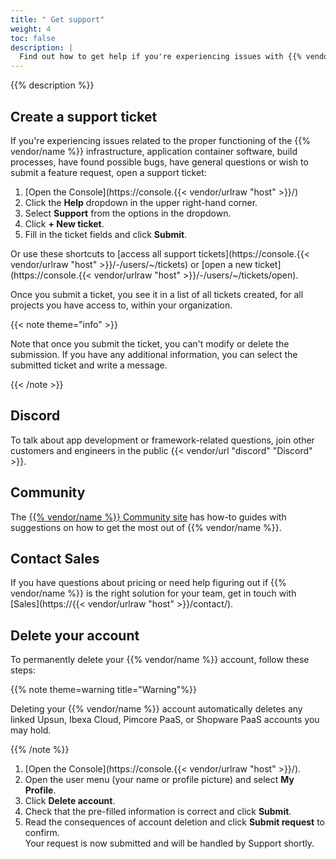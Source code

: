 ```yaml
---
title: " Get support"
weight: 4
toc: false
description: |
  Find out how to get help if you're experiencing issues with {{% vendor/name %}}.
---
```


{{% description %}}


## Create a support ticket

If you're experiencing issues related to the proper functioning of the {{% vendor/name %}} infrastructure, application container software, build processes, have found possible bugs, have general questions or wish to submit a feature request, open a support ticket:

1. [Open the Console](https://console.{{< vendor/urlraw "host" >}}/)
2. Click the **Help** dropdown in the upper right-hand corner.
3. Select **Support** from the options in the dropdown.
4. Click **+ New ticket**.
5. Fill in the ticket fields and click **Submit**.

Or use these shortcuts to [access all support tickets](https://console.{{< vendor/urlraw "host" >}}/-/users/~/tickets)
or [open a new ticket](https://console.{{< vendor/urlraw "host" >}}/-/users/~/tickets/open).

Once you submit a ticket, you see it in a list of all tickets created, for all projects you have access to, within your organization.

{{< note theme="info" >}}

Note that once you submit the ticket, you can't modify or delete the submission.
If you have any additional information, you can select the submitted ticket and write a message.

{{< /note >}}

<!-- vale off -->
## Discord

To talk about app development or framework-related questions,
join other customers and engineers in the public {{< vendor/url "discord" "Discord" >}}.

## Community

The [{{% vendor/name %}} Community site](https://community.platform.sh/) has how-to guides with suggestions
on how to get the most out of {{% vendor/name %}}.
<!-- vale on -->

## Contact Sales

If you have questions about pricing or need help figuring out if {{% vendor/name %}} is the right solution for your team,
get in touch with [Sales](https://{{< vendor/urlraw "host" >}}/contact/).

## Delete your account

To permanently delete your {{% vendor/name %}} account, follow these steps:

{{% note theme=warning title="Warning"%}}

Deleting your {{% vendor/name %}} account automatically deletes any linked Upsun, Ibexa Cloud, Pimcore PaaS, or Shopware PaaS accounts you may hold.

{{% /note %}}

1. [Open the Console](https://console.{{< vendor/urlraw "host" >}}/).
2. Open the user menu (your name or profile picture) and select **My Profile**.
3. Click **Delete account**.
4. Check that the pre-filled information is correct and click **Submit**.
5. Read the consequences of account deletion and click **Submit request** to confirm.</br>
   Your request is now submitted and will be handled by Support shortly.
